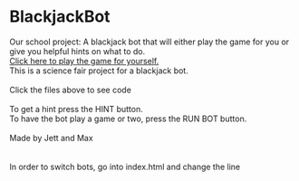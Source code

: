 # BlackjackBot
Our school project: A blackjack bot that will either play the game for you or give you helpful hints on what to do.
<br>
[Click here to play the game for yourself.](https://blackjack-project-neon.vercel.app)
<br>
This is a science fair project for a blackjack bot.
<br>
<br>
Click the files above to see code
<br>
<br>
To get a hint press the HINT button.
<br>
To have the bot play a game or two, press the RUN BOT button.
<br>
<br>
Made by Jett and Max
<br>
<br>
<br>
In order to switch bots, go into index.html and change the line <br> <script src="cardcountbot.js"> to <script src="bot1.js">.<br> This changes the bot from a card counting bot to a bot that uses the strategy chart.
